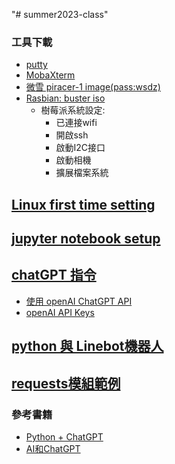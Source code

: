"# summer2023-class" 
### 工具下載
* [putty](https://www.chiark.greenend.org.uk/~sgtatham/putty/latest.html)
* [MobaXterm](https://mobaxterm.mobatek.net/download-home-edition.html)
* [微雪 piracer-1 image(pass:wsdz)](https://pan.baidu.com/s/1xvlqA2Ct0mxiUfOzekcFaA)
* [Rasbian: buster iso](https://downloads.raspberrypi.org/raspbian_lite_latest)
    * 樹莓派系統設定:
        * 已連接wifi
        * 開啟ssh
        * 啟動I2C接口
        * 啟動相機
        * 擴展檔案系統
## [Linux first time setting](https://github.com/jumbokh/summer2023-class/blob/main/first_time_setting.md)
## [jupyter notebook setup](https://github.com/jumbokh/summer2023-class/blob/main/install_jupyter.md)
## [chatGPT 指令](https://www.explainthis.io/en/chatgpt)
   * [使用 openAI ChatGPT API](https://steam.oxxostudio.tw/category/python/example/openai.html)
   * [openAI API Keys](https://platform.openai.com/account/api-keys)
## [python 與 Linebot機器人](https://www.gotop.com.tw/books/download.aspx?bookid=ACL061500)
## [requests模組範例](https://github.com/jumbokh/summer2023-class/blob/main/source/ch21.7z)
### 參考書籍
* [Python + ChatGPT](https://deepwisdom.com.tw/product/python-chatgpt-%e9%9b%b6%e5%9f%ba%e7%a4%8e%e9%ab%98%e6%95%88%e7%8e%87%e5%ad%b8%e7%a8%8b%e5%bc%8f%e8%a8%ad%e8%a8%88%e8%88%87%e9%81%8b%e7%ae%97%e6%80%9d%e7%b6%ad-%e7%ac%ac%e4%b8%89%e7%89%88dm2327/)
* [AI和ChatGPT](https://deepwisdom.com.tw/product/ai%e5%92%8cchatgpt-%e4%ba%ba%e9%a1%9e%e5%92%8c%e6%a9%9f%e5%99%a8%e5%85%b1%e7%94%9f%e7%9a%84%e6%9c%aa%e4%be%86-dm2332/)


